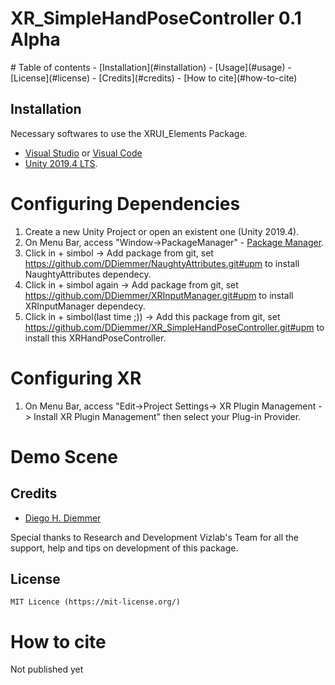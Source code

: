 # XR_SimpleHandPoseController 0.1 Alpha


</p>
# Table of contents
- [Installation](#installation)
- [Usage](#usage)
- [License](#license)
- [Credits](#credits)
- [How to cite](#how-to-cite)

## Installation

Necessary softwares to use the XRUI_Elements Package.

* [Visual Studio](https://visualstudio.microsoft.com/vs/community/) or [Visual Code](https://code.visualstudio.com/docs/other/unity)
* [Unity 2019.4 LTS](https://unity3d.com/unity/qa/lts-releases?_ga=2.178802020.1167371567.1592846982-112079466.1585313065).

# Configuring Dependencies 

1. Create a new Unity Project or open an existent one (Unity 2019.4).
2. On Menu Bar, access "Window->PackageManager" - [Package Manager](https://docs.unity3d.com/Packages/com.unity.package-manager-ui@2.0/manual/index.html).
3. Click in + simbol -> Add package from git, set https://github.com/DDiemmer/NaughtyAttributes.git#upm to install NaughtyAttributes dependecy.
4. Click in + simbol again -> Add package from git, set https://github.com/DDiemmer/XRInputManager.git#upm to install XRInputManager dependecy.
5. Click in + simbol(last time ;))  -> Add this package from git, set https://github.com/DDiemmer/XR_SimpleHandPoseController.git#upm to install this XRHandPoseController.

# Configuring XR 
1. On Menu Bar, access "Edit->Project Settings-> XR Plugin Management -> Install XR Plugin Management" then select your Plug-in Provider.

# Demo Scene


## Credits
 
- [Diego H. Diemmer](http://lattes.cnpq.br/6583650405742885)
 
 Special thanks to Research and Development Vizlab's Team for all the support, help and tips on development of this package.

## License

```
MIT Licence (https://mit-license.org/)
```

# How to cite

Not published yet

```

```

